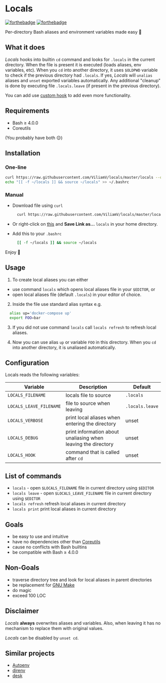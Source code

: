 # Locals
[![forthebadge](https://forthebadge.com/images/badges/built-by-developers.svg)](https://forthebadge.com)
[![forthebadge](https://forthebadge.com/images/badges/check-it-out.svg)](https://forthebadge.com)

Per-directory Bash aliases and environment variables made easy :balloon:

## What it does
*Locals* hooks into builtin `cd` command and looks for `.locals` in the current directory.
When the file is present it is executed (loads aliases, env variables, etc).
When you `cd` into another directory, it uses `$OLDPWD` variable to check if the previous directory had `.locals`.
If yes, *Locals* will `unalias` aliases and `unset` exported variables automatically.
Any additional "cleanup" is done by executing file `.locals.leave` (if present in the previous directory).

You can add use [custom hook](#Configuration) to add even more functionality.

## Requirements
- Bash ≥ 4.0.0
- Coreutils

(You probably have both :relieved:)

## Installation
### One-line
  ```sh
  curl https://raw.githubusercontent.com/ViliamV/locals/master/locals --output ~/locals && \
  echo "[[ -f ~/locals ]] && source ~/locals" >> ~/.bashrc
  ```
### Manual
- Download file using `curl`
  ```sh
    curl https://raw.githubusercontent.com/ViliamV/locals/master/locals --output ~/locals
  ```
- Or right-click on [this](https://raw.githubusercontent.com/ViliamV/locals/master/locals) and **Save Link as...** `locals` in your home directory.

- Add this to your `.bashrc`
  ```sh
    [[ -f ~/locals ]] && source ~/locals
  ```

Enjoy :tada:

## Usage
1. To create local aliases you can either
  - use command `locals` which opens local aliases file in your `$EDITOR`, or
  - open local aliases file (default `.locals`) in your editor of choice.

2. Inside the file use standard alias syntax e.g.
  ```sh
    alias up='docker-compose up'
    export FOO=bar
  ```

3. If you did not use command `locals` call `locals refresh` to refresh local aliases.

4. Now you can use alias `up` or variable `FOO` in this directory.
When you `cd` into another directory, it is unaliased automatically.

## Configuration
Locals reads the following variables:

| Variable                | Description                                                   | Default         |
| ----------------------- | ------------------------------------------------------------- | --------------- |
| `LOCALS_FILENAME`       | locals file to source                                         | `.locals`       |
| `LOCALS_LEAVE_FILENAME` | file to source when leaving                                   | `.locals.leave` |
| `LOCALS_VERBOSE`        | print local aliases when entering the directory               | unset           |
| `LOCALS_DEBUG`          | print information about unaliasing when leaving the directory | unset           |
| `LOCALS_HOOK`           | command that is called after `cd`                             | unset           |

## List of commands
- `locals` - open `$LOCALS_FILENAME` file in current directory using `$EDITOR`
- `locals leave` - open `$LOCALS_LEAVE_FILENAME` file in current directory using `$EDITOR`
- `locals refresh` refresh local aliases in current directory
- `locals print` print local aliases in current directory

## Goals
- be easy to use and intuitive
- have no dependencies other than [Coreutils](https://www.gnu.org/software/coreutils/)
- cause no conflicts with Bash builtins
- be compatible with Bash ≥ 4.0.0

## Non-Goals
- traverse directory tree and look for local aliases in parent directories
- be replacement for [GNU Make](https://www.gnu.org/software/make/)
- do magic
- exceed 100 LOC

## Disclaimer
*Locals* **always** overwrites aliases and variables.
Also, when leaving it has no mechanism to replace them with original values.

*Locals* can be disabled by `unset cd`.

## Similar projects
- [Autoenv](https://github.com/inishchith/autoenv)
- [direnv](https://direnv.net/)
- [desk](https://github.com/jamesob/desk)
